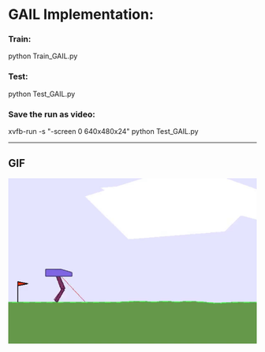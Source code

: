 # GAIL Implementation:

### Train:
python Train_GAIL.py
### Test:
python Test_GAIL.py
### Save the run as video:
xvfb-run -s "-screen 0 640x480x24" python Test_GAIL.py
__________________________________________________________________________________________________________

## GIF


![](https://github.com/SaminYeasar/Reinforcement-Learning-Algorithms/blob/master/GAIL/GAIL_deterministic_PolicyNN/BipedalWalker-v2/BipedalWalker_v2.gif)
